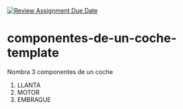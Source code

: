 [![Review Assignment Due Date](https://classroom.github.com/assets/deadline-readme-button-24ddc0f5d75046c5622901739e7c5dd533143b0c8e959d652212380cedb1ea36.svg)](https://classroom.github.com/a/4yfXnKWi)
# componentes-de-un-coche-template

Nombra 3 componentes de un coche

1. LLANTA
2. MOTOR
3. EMBRAGUE
